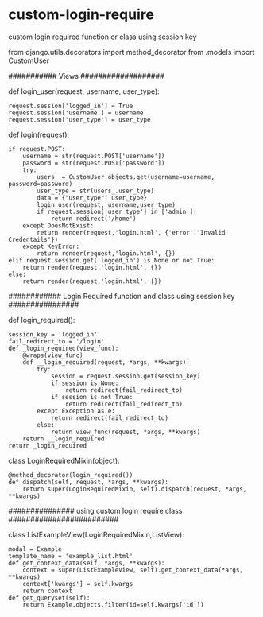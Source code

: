 # custom-login-require
custom login required function or class using session key 

from django.utils.decorators import method_decorator
from .models import CustomUser

########### Views ###################

def login_user(request, username, user_type):

    request.session['logged_in'] = True
    request.session['username'] = username
    request.session['user_type'] = user_type


def login(request):

    if request.POST:
        username = str(request.POST['username'])
        password = str(request.POST['password'])
        try:
            users_ = CustomUser.objects.get(username=username, password=password)
            user_type = str(users_.user_type)
            data = {"user_type": user_type}
            login_user(request, username,user_type)
            if request.session['user_type'] in ['admin']:
                return redirect('/home')
        except DoesNotExist:
            return render(request,'login.html', {'error':'Invalid Credentails'})
        except KeyError:
            return render(request,'login.html', {})
    elif request.session.get('logged_in') is None or not True:
        return render(request,'login.html', {})
    else:
        return render(request,'login.html', {})

############ Login Required function and class using session key ################


def login_required():

    session_key = 'logged_in'
    fail_redirect_to = '/login'
    def _login_required(view_func):
        @wraps(view_func)
        def __login_required(request, *args, **kwargs):
            try:
                session = request.session.get(session_key)
                if session is None:
                    return redirect(fail_redirect_to)
                if session is not True:
                    return redirect(fail_redirect_to)
            except Exception as e:
                return redirect(fail_redirect_to)
            else:
                return view_func(request, *args, **kwargs)
        return __login_required
    return _login_required


class LoginRequiredMixin(object):

    @method_decorator(login_required())
    def dispatch(self, request, *args, **kwargs):
        return super(LoginRequiredMixin, self).dispatch(request, *args, **kwargs)


############### using custom login require class #########################

class ListExampleView(LoginRequiredMixin,ListView):

    modal = Example
    template_name = 'example_list.html'
    def get_context_data(self, *args, **kwargs):
        context = super(ListExampleView, self).get_context_data(*args, **kwargs)
        context['kwargs'] = self.kwargs
        return context
    def get_queryset(self):
        return Example.objects.filter(id=self.kwargs['id'])




